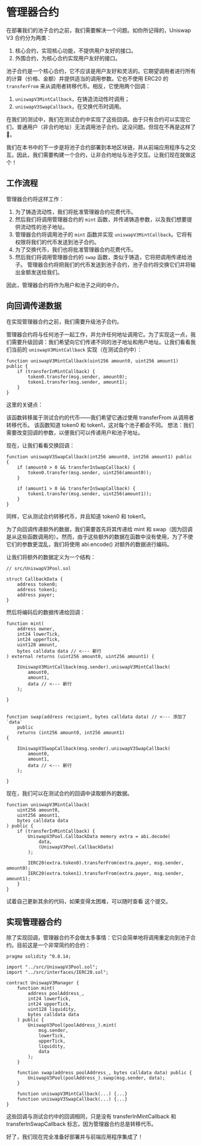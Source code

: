 # 管理器合约

在部署我们的池子合约之前，我们需要解决一个问题。如你所记得的，Uniswap V3 合约分为两类：

1. 核心合约，实现核心功能，不提供用户友好的接口。
2. 外围合约，为核心合约实现用户友好的接口。

池子合约是一个核心合约，它不应该是用户友好和灵活的。它期望调用者进行所有的计算（价格、金额）并提供适当的调用参数。它也不使用 ERC20 的 `transferFrom` 来从调用者转移代币。相反，它使用两个回调：

1. `uniswapV3MintCallback`，在铸造流动性时调用；
2. `uniswapV3SwapCallback`，在交换代币时调用。

在我们的测试中，我们在测试合约中实现了这些回调。由于只有合约可以实现它们，普通用户（非合约地址）无法调用池子合约。这没问题。但现在不再是这样了 🙂。

我们在本书中的下一步是将池子合约部署到本地区块链，并从前端应用程序与之交互。因此，我们需要构建一个合约，让非合约地址与池子交互。让我们现在就做这个！

## 工作流程

管理器合约将这样工作：

1. 为了铸造流动性，我们将批准管理器合约花费代币。
2. 然后我们将调用管理器合约的 `mint` 函数，并传递铸造参数，以及我们想要提供流动性的池子地址。
3. 管理器合约将调用池子的 `mint` 函数并实现 `uniswapV3MintCallback`。它将有权限将我们的代币发送到池子合约。
4. 为了交换代币，我们也将批准管理器合约花费代币。
5. 然后我们将调用管理器合约的 `swap` 函数，类似于铸造，它将把调用传递给池子。
管理器合约将把我们的代币发送到池子合约，池子合约将交换它们并将输出金额发送给我们。

因此，管理器合约将作为用户和池子之间的中介。

## 向回调传递数据

在实现管理器合约之前，我们需要升级池子合约。

管理器合约将与任何池子一起工作，并允许任何地址调用它。为了实现这一点，我们需要升级回调：我们希望向它们传递不同的池子地址和用户地址。让我们看看我们当前的 `uniswapV3MintCallback` 实现（在测试合约中）：

```solidity
function uniswapV3MintCallback(uint256 amount0, uint256 amount1) public {
    if (transferInMintCallback) {
        token0.transfer(msg.sender, amount0);
        token1.transfer(msg.sender, amount1);
    }
}
```
这里的关键点：

该函数转移属于测试合约的代币——我们希望它通过使用 transferFrom 从调用者转移代币。
该函数知道 token0 和 token1，这对每个池子都会不同。
想法：我们需要改变回调的参数，以便我们可以传递用户和池子地址。

现在，让我们看看交换回调：

```solidity
function uniswapV3SwapCallback(int256 amount0, int256 amount1) public {
    if (amount0 > 0 && transferInSwapCallback) {
        token0.transfer(msg.sender, uint256(amount0));
    }

    if (amount1 > 0 && transferInSwapCallback) {
        token1.transfer(msg.sender, uint256(amount1));
    }
}
```

同样，它从测试合约转移代币，并且知道 token0 和 token1。

为了向回调传递额外的数据，我们需要首先将其传递给 mint 和 swap（因为回调是从这些函数调用的）。然而，由于这些额外的数据在函数中没有使用，为了不使它们的参数更混乱，我们将使用 abi.encode() 对额外的数据进行编码。

让我们将额外的数据定义为一个结构：

```solidity
// src/UniswapV3Pool.sol

struct CallbackData {
    address token0;
    address token1;
    address payer;
}
```

然后将编码后的数据传递给回调：

```solidity
function mint(
    address owner,
    int24 lowerTick,
    int24 upperTick,
    uint128 amount,
    bytes calldata data // <--- 新行
) external returns (uint256 amount0, uint256 amount1) {
    
    IUniswapV3MintCallback(msg.sender).uniswapV3MintCallback(
        amount0,
        amount1,
        data // <--- 新行
    );
    
}


function swap(address recipient, bytes calldata data) // <--- 添加了 `data`
    public
    returns (int256 amount0, int256 amount1)
{
    
    IUniswapV3SwapCallback(msg.sender).uniswapV3SwapCallback(
        amount0,
        amount1,
        data // <--- 新行
    );
    
}
```

现在，我们可以在测试合约的回调中读取额外的数据。

```solidity
function uniswapV3MintCallback(
    uint256 amount0,
    uint256 amount1,
    bytes calldata data
) public {
    if (transferInMintCallback) {
        UniswapV3Pool.CallbackData memory extra = abi.decode(
            data,
            (UniswapV3Pool.CallbackData)
        );

        IERC20(extra.token0).transferFrom(extra.payer, msg.sender, amount0);
        IERC20(extra.token1).transferFrom(extra.payer, msg.sender, amount1);
    }
}
```

试着自己更新其余的代码，如果变得太困难，可以随时查看 这个提交。


## 实现管理器合约

除了实现回调，管理器合约不会做太多事情：它只会简单地将调用重定向到池子合约。目前这是一个非常简约的合约：

```solidity
pragma solidity ^0.8.14;

import "../src/UniswapV3Pool.sol";
import "../src/interfaces/IERC20.sol";

contract UniswapV3Manager {
    function mint(
        address poolAddress_,
        int24 lowerTick,
        int24 upperTick,
        uint128 liquidity,
        bytes calldata data
    ) public {
        UniswapV3Pool(poolAddress_).mint(
            msg.sender,
            lowerTick,
            upperTick,
            liquidity,
            data
        );
    }

    function swap(address poolAddress_, bytes calldata data) public {
        UniswapV3Pool(poolAddress_).swap(msg.sender, data);
    }

    function uniswapV3MintCallback(...) {...}
    function uniswapV3SwapCallback(...) {...}
}
```

这些回调与测试合约中的回调相同，只是没有 transferInMintCallback 和 transferInSwapCallback 标志，因为管理器合约总是转移代币。

好了，我们现在完全准备好部署并与前端应用程序集成了！
